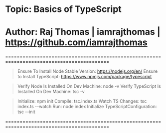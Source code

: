 # Topic: Basics of TypeScript
# Author: Raj Thomas | iamrajthomas | https://github.com/iamrajthomas
==========================================================================================

> Ensure To Install Node Stable Version: https://nodejs.org/en/
> Ensure to Install TypeScript: https://www.npmjs.com/package/typescript

> Verify Node Is Installed On Dev Machine: node -v
> Verify TypeScript Is Installed On Dev Machine: tsc -v

> Initialize: npm init
> Compile: tsc.index.ts
> Watch TS Changes: tsc index.ts --watch 
> Run: node index 
> Initialize TypeScriptConfiguration: tsc --init

==========================================================================================

